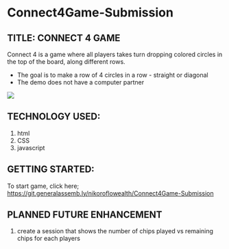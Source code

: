 # Connect4Game-Submission
## TITLE: CONNECT 4 GAME

Connect 4 is a game where all players takes turn dropping colored circles 
in the top of the board, along different rows.
- The goal is to make a row of 4 circles in a row - straight or diagonal
- The demo does not have a computer partner



<img src="https://i.imgur.com/pRszyGJ.jpg">




## TECHNOLOGY USED: 
1. html
2. CSS
3. javascript


## GETTING STARTED: 
To start game, click here; https://git.generalassemb.ly/nikoroflowealth/Connect4Game-Submission



## PLANNED FUTURE ENHANCEMENT 
1. create a session that shows the number of chips played vs remaining chips for each players

